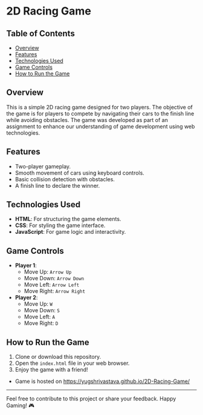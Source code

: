 # 2D Racing Game

## Table of Contents
- [Overview](#overview)
- [Features](#features)
- [Technologies Used](#technologies-used)
- [Game Controls](#game-controls)
- [How to Run the Game](#how-to-run-the-game)

## Overview
This is a simple 2D racing game designed for two players. The objective of the game is for players to compete by navigating their cars to the finish line while avoiding obstacles. The game was developed as part of an assignment to enhance our understanding of game development using web technologies.

## Features
- Two-player gameplay.
- Smooth movement of cars using keyboard controls.
- Basic collision detection with obstacles.
- A finish line to declare the winner.

## Technologies Used
- **HTML**: For structuring the game elements.
- **CSS**: For styling the game interface.
- **JavaScript**: For game logic and interactivity.

## Game Controls
- **Player 1**:
  - Move Up: `Arrow Up`
  - Move Down: `Arrow Down`
  - Move Left: `Arrow Left`
  - Move Right: `Arrow Right`
- **Player 2**:
  - Move Up: `W`
  - Move Down: `S`
  - Move Left: `A`
  - Move Right: `D`

## How to Run the Game
1. Clone or download this repository.
2. Open the `index.html` file in your web browser.
3. Enjoy the game with a friend!
- Game is hosted on https://yugshrivastava.github.io/2D-Racing-Game/
---
Feel free to contribute to this project or share your feedback. Happy Gaming! 🎮
